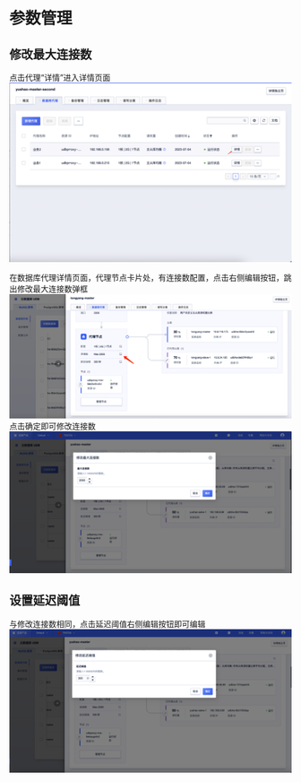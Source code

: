 # 参数管理


## 修改最大连接数

点击代理“详情”进入详情页面
![image](/images/flow-control-11.png)

在数据库代理详情页面，代理节点卡片处，有连接数配置，点击右侧编辑按钮，跳出修改最大连接数弹框
![img.png](/images/proxy-node-6.png)
点击确定即可修改连接数
![img.png](/images/proxy-node-5.png)

## 设置延迟阈值

与修改连接数相同，点击延迟阈值右侧编辑按钮即可编辑
![img.png](/images/proxy-node-7.png)
